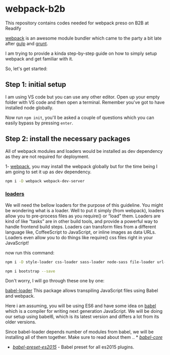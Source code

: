 # webpack-b2b
This repository contains codes needed for webpack preso on B2B at Readify

[webpack](http://webpack.github.io/) is an awesome module bundler which came to the party a bit late after [gulp](http://gulpjs.com/) and [grunt](http://gruntjs.com/).

I am trying to provide a kinda step-by-step guide on how to simply setup webpack and get familiar with it.

So, let's get started:

## Step 1: initial setup
I am using VS code but you can use any other editor. Open up your empty folder with VS code and then open a terminal.
Remember you've got to have installed node globally.

Now run `npm init`, you'll be asked a couple of questions which you can easily bypass by pressing `enter`.

## Step 2: install the necessary packages
All of webpack modules and loaders would be installed as dev dependency as they are not required for deployment.

1- [webpack](http://webpack.github.io/), you may install the webpack globally but for the time being I am going to set it up as dev dependency.
```bash
npm i -D webpack webpack-dev-server
```

### [loaders](https://webpack.github.io/docs/loaders.html)
We will need the bellow loaders for the purpose of this guideline.
You might be wondering what is a loader. Well to put it simply (from webpack), loaders allow you to pre-process files as you require() or “load” them. Loaders are kind of like “tasks” are in other build tools, and provide a powerful way to handle frontend build steps. Loaders can transform files from a different language like, CoffeeScript to JavaScript, or inline images as data URLs. Loaders even allow you to do things like require() css files right in your JavaScript!

now run this command:
```bash
npm i -D style-loader css-loader sass-loader node-sass file-loader url-loader postcss-loader babel-loader babel-core babel-preset-es2015 eslint eslint-loader eslint-config-airbnb-base eslint-plugin-import extract-text-webpack-plugin

npm i bootstrap --save
```

Don't worry, I will go through these one by one:

[babel-loader](https://www.npmjs.com/package/babel-loader) This package allows transpiling JavaScript files using Babel and webpack.

Here i am assuming, you will be using ES6 and have some idea on [babel](https://babeljs.io/) which is a compiler for writing next generation JavaScript. We will be doing our setup using babel6, which is its latest version and differs a lot from its older versions.

Since babel-loader depends number of modules from babel, we will be installing all of them together. Make sure to read about them ..         * *[babel-core](https://www.npmjs.com/package/babel-core)*    
* *[babel-preset-es2015](https://www.npmjs.com/package/babel-preset-es2015)* - Babel preset for all es2015 plugins.

